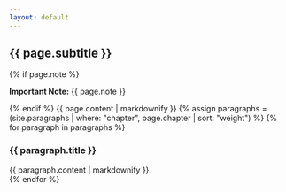 ```yaml
---
layout: default
---
```

<div class="docs-section">
  <h2 id="{{ page.chapter }}">{{ page.subtitle }}</a></h2>
  {% if page.note %}
  <div class="alert alert-info" role="alert"><p><strong>Important Note:</strong> {{ page.note }}</p></div>
  {% endif %}
  {{ page.content | markdownify }}
  {% assign paragraphs = (site.paragraphs | where: "chapter", page.chapter | sort: "weight") %}
  {% for paragraph in paragraphs %}
  <div class="docs-section">
    <h3 id="{{ paragraph.slug }}">{{ paragraph.title }}</h3>
    {{ paragraph.content | markdownify }}
  </div>
  {% endfor %}
</div>

